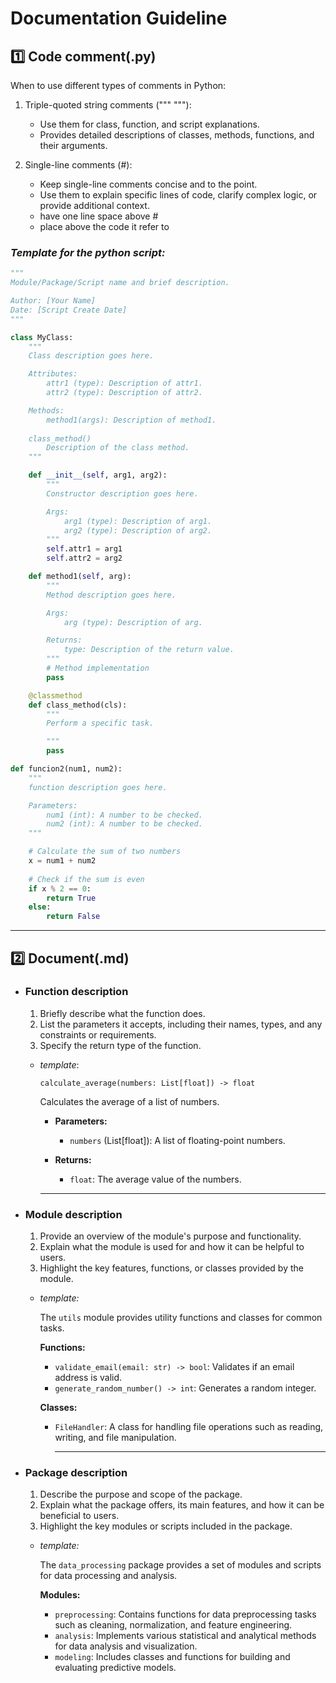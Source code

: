 # **Documentation Guideline**

## 1️⃣ **Code comment(.py)**

When to use different types of comments in Python:

1. Triple-quoted string comments (""" """):
   - Use them for class, function, and script explanations.
   - Provides detailed descriptions of classes, methods, functions, and their arguments.

2. Single-line comments (#):
   - Keep single-line comments concise and to the point.
   - Use them to explain specific lines of code, clarify complex logic, or provide additional context.
   - have one line space above #
   - place above the code it refer to

### *Template for the python script:*

```python
"""
Module/Package/Script name and brief description.

Author: [Your Name]
Date: [Script Create Date]
"""

class MyClass:
    """
    Class description goes here.

    Attributes:
        attr1 (type): Description of attr1.
        attr2 (type): Description of attr2.

    Methods:
        method1(args): Description of method1.
    
    class_method()
        Description of the class method.
    """

    def __init__(self, arg1, arg2):
        """
        Constructor description goes here.

        Args:
            arg1 (type): Description of arg1.
            arg2 (type): Description of arg2.
        """
        self.attr1 = arg1
        self.attr2 = arg2

    def method1(self, arg):
        """
        Method description goes here.

        Args:
            arg (type): Description of arg.

        Returns:
            type: Description of the return value.
        """
        # Method implementation
        pass

    @classmethod
    def class_method(cls):
        """
        Perform a specific task.

        """
        pass

def funcion2(num1, num2):
    """
    function description goes here.

    Parameters:
        num1 (int): A number to be checked.
        num2 (int): A number to be checked.  
    """

    # Calculate the sum of two numbers
    x = num1 + num2
  
    # Check if the sum is even
    if x % 2 == 0:
        return True
    else:
        return False

```

----

## 2️⃣ **Document(.md)**

- ### **Function description**

  1. Briefly describe what the function does.
  2. List the parameters it accepts, including their names, types, and any constraints or requirements.
  3. Specify the return type of the function.
  - *template*:

    `calculate_average(numbers: List[float]) -> float`

    Calculates the average of a list of numbers.

    - **Parameters:**
      - `numbers` (List[float]): A list of floating-point numbers.

    - **Returns:**
      - `float`: The average value of the numbers.
    ----

- ### **Module description**
  
  1. Provide an overview of the module's purpose and functionality.
  2. Explain what the module is used for and how it can be helpful to users.
  3. Highlight the key features, functions, or classes provided by the module.

  - *template:*
  
      The `utils` module provides utility functions and classes for common tasks.

      **Functions:**
      - `validate_email(email: str) -> bool`: Validates if an email address is valid.
      - `generate_random_number() -> int`: Generates a random integer.

      **Classes:**
      - `FileHandler`: A class for handling file operations such as reading, writing, and file manipulation.

        ----

- ### **Package description**

    1. Describe the purpose and scope of the package. 
    2. Explain what the package offers, its main features, and how it can be beneficial to users. 
    3. Highlight the key modules or scripts included in the package.

    - *template:*
  
      The `data_processing` package provides a set of modules and scripts for data processing and analysis.

        **Modules:**
      - `preprocessing`: Contains functions for data preprocessing tasks such as cleaning, normalization, and feature engineering.
      - `analysis`: Implements various statistical and analytical methods for data analysis and visualization.
      - `modeling`: Includes classes and functions for building and evaluating predictive models.
  